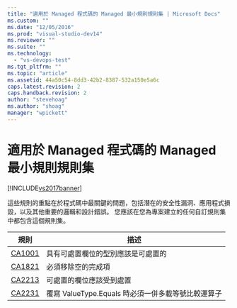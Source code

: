 ```yaml
---
title: "適用於 Managed 程式碼的 Managed 最小規則規則集 | Microsoft Docs"
ms.custom: ""
ms.date: "12/05/2016"
ms.prod: "visual-studio-dev14"
ms.reviewer: ""
ms.suite: ""
ms.technology: 
  - "vs-devops-test"
ms.tgt_pltfrm: ""
ms.topic: "article"
ms.assetid: 44a50c54-8dd3-42b2-8387-532a150e5a6c
caps.latest.revision: 2
caps.handback.revision: 2
author: "stevehoag"
ms.author: "shoag"
manager: "wpickett"
---
```

# 適用於 Managed 程式碼的 Managed 最小規則規則集
[!INCLUDE[vs2017banner](../code-quality/includes/vs2017banner.md)]

這些規則的重點在於程式碼中最關鍵的問題，包括潛在的安全性漏洞、應用程式損毀，以及其他重要的邏輯和設計錯誤。   您應該在您為專案建立的任何自訂規則集中都包含這個規則集。  
  
|規則|描述|  
|--------|--------|  
|[CA1001](../Topic/CA1001:%20Types%20that%20own%20disposable%20fields%20should%20be%20disposable.md)|具有可處置欄位的型別應該是可處置的|  
|[CA1821](../code-quality/ca1821-remove-empty-finalizers.md)|必須移除空的完成項|  
|[CA2213](../code-quality/ca2213-disposable-fields-should-be-disposed.md)|可處置的欄位應該受到處置|  
|[CA2231](../code-quality/ca2231-overload-operator-equals-on-overriding-valuetype-equals.md)|覆寫 ValueType.Equals 時必須一併多載等號比較運算子|
